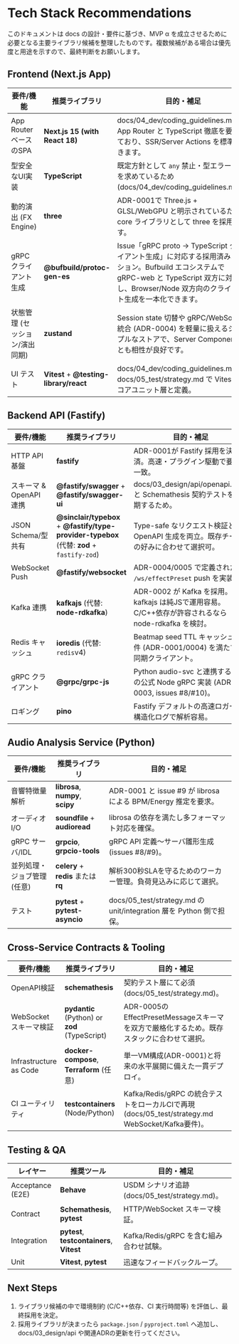 # Tech Stack Recommendations

このドキュメントは docs の設計・要件に基づき、MVP α を成立させるために必要となる主要ライブラリ候補を整理したものです。複数候補がある場合は優先度と用途を示すので、最終判断をお願いします。

## Frontend (Next.js App)

| 要件/機能 | 推奨ライブラリ | 目的・補足 |
| --- | --- | --- |
| App Router ベースのSPA | **Next.js 15 (with React 18)** | docs/04_dev/coding_guidelines.md が App Router と TypeScript 徹底を要求しており、SSR/Server Actions を標準化できます。
| 型安全なUI実装 | **TypeScript** | 既定方針として `any` 禁止・型エラーゼロを求めているため (docs/04_dev/coding_guidelines.md)。
| 動的演出 (FX Engine) | **three** | ADR-0001で Three.js + GLSL/WebGPU と明示されているため、core ライブラリとして three を採用します。
| gRPC クライアント生成 | **@bufbuild/protoc-gen-es** | Issue「gRPC proto → TypeScript クライアント生成」に対応する採用済みオプション。Bufbuild エコシステムで gRPC-web と TypeScript 双方に対応し、Browser/Node 双方向のクライアント生成を一本化できます。
| 状態管理 (セッション/演出同期) | **zustand** | Session state 切替や gRPC/WebSocket 統合 (ADR-0004) を軽量に扱えるシンプルなストアで、Server Components とも相性が良好です。
| UI テスト | **Vitest** + **@testing-library/react** | docs/04_dev/coding_guidelines.md と docs/05_test/strategy.md で Vitest をコアユニット層と定義。

## Backend API (Fastify)

| 要件/機能 | 推奨ライブラリ | 目的・補足 |
| --- | --- | --- |
| HTTP API基盤 | **fastify** | ADR-0001が Fastify 採用を決定済。高速・プラグイン駆動で要件に一致。
| スキーマ & OpenAPI 連携 | **@fastify/swagger** + **@fastify/swagger-ui** | docs/03_design/api/openapi.yaml と Schemathesis 契約テストを同期するため。
| JSON Schema/型共有 | **@sinclair/typebox** + **@fastify/type-provider-typebox** (代替: **zod** + `fastify-zod`) | Type-safe なリクエスト検証と OpenAPI 生成を両立。既存チームの好みに合わせて選択可。
| WebSocket Push | **@fastify/websocket** | ADR-0004/0005 で定義された `/ws/effectPreset` push を実装。
| Kafka 連携 | **kafkajs** (代替: **node-rdkafka**) | ADR-0002 が Kafka を採用。kafkajs は純JSで運用容易。C/C++依存が許容されるなら node-rdkafka を検討。
| Redis キャッシュ | **ioredis** (代替: `redis`v4) | Beatmap seed TTL キャッシュ要件 (ADR-0001/0004) を満たす非同期クライアント。
| gRPC クライアント | **@grpc/grpc-js** | Python audio-svc と連携するための公式 Node gRPC 実装 (ADR-0003, issues #8/#10)。
| ロギング | **pino** | Fastify デフォルトの高速ロガー。構造化ログで解析容易。

## Audio Analysis Service (Python)

| 要件/機能 | 推奨ライブラリ | 目的・補足 |
| --- | --- | --- |
| 音響特徴量解析 | **librosa**, **numpy**, **scipy** | ADR-0001 と issue #9 が librosa による BPM/Energy 推定を要求。
| オーディオ I/O | **soundfile** + **audioread** | librosa の依存を満たし多フォーマット対応を確保。
| gRPC サーバ/IDL | **grpcio**, **grpcio-tools** | gRPC API 定義〜サーバ雛形生成 (issues #8/#9)。
| 並列処理・ジョブ管理 (任意) | **celery** + **redis** または **rq** | 解析300秒SLAを守るためのワーカー管理。負荷見込みに応じて選択。
| テスト | **pytest** + **pytest-asyncio** | docs/05_test/strategy.md の unit/integration 層を Python 側で担保。

## Cross-Service Contracts & Tooling

| 要件/機能 | 推奨ライブラリ | 目的・補足 |
| --- | --- | --- |
| OpenAPI検証 | **schemathesis** | 契約テスト層にて必須 (docs/05_test/strategy.md)。
| WebSocket スキーマ検証 | **pydantic** (Python) or **zod** (TypeScript) | ADR-0005のEffectPresetMessageスキーマを双方で厳格化するため。既存スタックに合わせて選択。
| Infrastructure as Code | **docker-compose**, **Terraform** (任意) | 単一VM構成(ADR-0001)と将来の水平展開に備えた一貫デプロイ。
| CI ユーティリティ | **testcontainers** (Node/Python) | Kafka/Redis/gRPC の統合テストをローカルCIで再現 (docs/05_test/strategy.md WebSocket/Kafka要件)。

## Testing & QA

| レイヤー | 推奨ツール | 目的・補足 |
| --- | --- | --- |
| Acceptance (E2E) | **Behave** | USDM シナリオ追跡 (docs/05_test/strategy.md)。
| Contract | **Schemathesis**, **pytest** | HTTP/WebSocket スキーマ検証。
| Integration | **pytest**, **testcontainers**, **Vitest** | Kafka/Redis/gRPC を含む組み合わせ試験。
| Unit | **Vitest**, **pytest** | 迅速なフィードバックループ。

## Next Steps
1. ライブラリ候補の中で環境制約 (C/C++依存、CI 実行時間等) を評価し、最終採用を決定。
2. 採用ライブラリが決まったら `package.json` / `pyproject.toml` へ追加し、docs/03_design/api や関連ADRの更新を行ってください。
